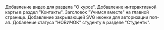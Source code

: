 Добавление видео для раздела "О курсе".
Добавление интерактивной карты в раздел "Контакты".
Заголовок "Учимся вместе" на главной странице.
Добавление закрывающей SVG иконки для авторизации поп-ап.
Добаление статуса "НОВИЧОК" студенту в разделе "Студенты".
